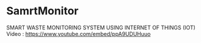 # SamrtMonitor
SMART WASTE MONITORING SYSTEM USING INTERNET OF THINGS (IOT)
Video : https://www.youtube.com/embed/ppA9UDUHuuo
